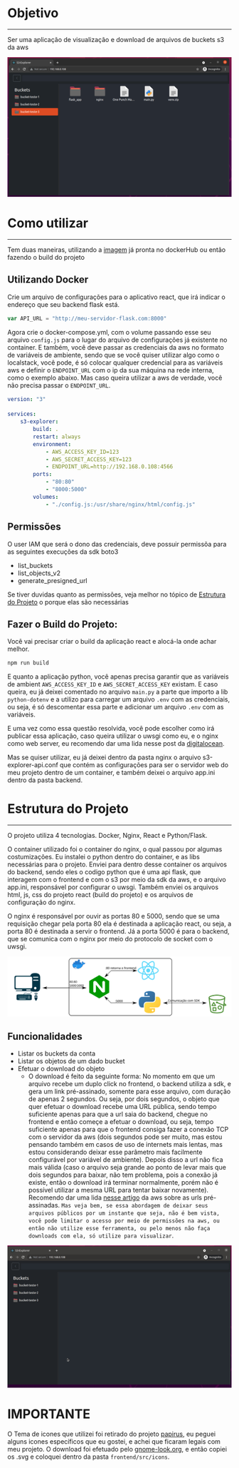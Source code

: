 # Objetivo
---
Ser uma aplicação de visualização e download de arquivos de buckets s3 da aws

<img src='./images/fig-01.png'/>

# Como utilizar
---
Tem duas maneiras, utilizando a [imagem](https://hub.docker.com/r/lucasfdutra/s3-explorer) já pronta no dockerHub ou então fazendo o build do projeto

## Utilizando Docker
Crie um arquivo de configurações para o aplicativo react, que irá indicar o endereço que seu backend flask está.

```js
var API_URL = "http://meu-servidor-flask.com:8000"
```

Agora crie o docker-compose.yml, com o volume passando esse seu arquivo `config.js` para o lugar do arquivo de configurações já existente no container. E também, você deve passar as credenciais da aws no formato de variáveis de ambiente, sendo que se você quiser utilizar algo como o localstack, você pode, é só colocar qualquer credencial para as variáveis aws e definir o `ENDPOINT_URL` com o ip da sua máquina na rede interna, como o exemplo abaixo. Mas caso queira utilizar a aws de verdade, você não precisa passar o `ENDPOINT_URL`.

```yml
version: "3"

services: 
    s3-explorer:
        build: .
        restart: always
        environment:
            - AWS_ACCESS_KEY_ID=123
            - AWS_SECRET_ACCESS_KEY=123
            - ENDPOINT_URL=http://192.168.0.108:4566
        ports:
            - "80:80"
            - "8000:5000"
        volumes:
            - "./config.js:/usr/share/nginx/html/config.js"
```

## Permissões
O user IAM que será o dono das credenciais, deve possuir permissõa para as seguintes execuções da sdk boto3
- list_buckets
- list_objects_v2
- generate_presigned_url

Se tiver duvidas quanto as permissões, veja melhor no tópico de [Estrutura do Projeto](#estrutura-do-projeto) o porque elas são necessárias

## Fazer o Build do Projeto:
Você vai precisar criar o build da aplicação react e alocá-la onde achar melhor.
```sh
npm run build
```

E quanto a aplicação python, você apenas precisa garantir que as variáveis de ambient `AWS_ACCESS_KEY_ID` e `AWS_SECRET_ACCESS_KEY` existam.
E caso queira, eu já deixei comentado no arquivo `main.py` a parte que importo a lib `python-dotenv` e a utilizo para carregar um arquivo `.env` com as credenciais, ou seja, é só descomentar essa parte e adicionar um arquivo `.env` com as variáveis.

E uma vez como essa questão resolvida, você pode escolher como irá publicar essa aplicação, caso queira utilizar o uwsgi como eu, e o nginx como web server, eu recomendo dar uma lida nesse post da [digitalocean](https://www.digitalocean.com/community/tutorials/how-to-serve-flask-applications-with-uswgi-and-nginx-on-ubuntu-18-04-pt).

Mas se quiser utilizar, eu já deixei dentro da pasta nginx o arquivo s3-explorer-api.conf que contém as configurações para ser o servidor web do meu projeto dentro de um container, e também deixei o arquivo app.ini dentro da pasta backend.

# Estrutura do Projeto
---
O projeto utiliza 4 tecnologias. Docker, Nginx, React e Python/Flask.

O container utilizado foi o container do nginx, o qual passou por algumas costumizações. Eu instalei o python dentro do container, e as libs necessárias para o projeto. Enviei para dentro desse container os arquivos do backend, sendo eles o codigo python que é uma api flask, que interagem com o frontend e com o s3 por meio da sdk da aws, e o arquivo app.ini, responsável por configurar o uwsgi. Também enviei os arquivos html, js, css do projeto react (build do projeto) e os arquivos de configuração do nginx.

O nginx é responsável por ouvir as portas 80 e 5000, sendo que se uma requisição chegar pela porta 80 ela é destinada a aplicação react, ou seja, a porta 80 é destinada a servir o frontend. Já a porta 5000 é para o backend, que se comunica com o nginx por meio do protocolo de socket com o uwsgi.

<img src='./images/esquema.svg' />

## Funcionalidades
- Listar os buckets da conta
- Listar os objetos de um dado bucket
- Efetuar o download do objeto
    - O download é feito da seguinte forma: No momento em que um arquivo recebe um duplo click no frontend, o backend utiliza a sdk, e gera um link pré-assinado, somente para esse arquivo, com duração de apenas 2 segundos. Ou seja, por dois segundos, o objeto que quer efetuar o download recebe uma URL pública, sendo tempo suficiente apenas para que a url saia do backend, chegue no frontend e então começe a efetuar o download, ou seja, tempo suficiente apenas para que o frontend consiga fazer a conexão TCP com o servidor da aws (dois segundos pode ser muito, mas estou pensando também em casos de uso de internets mais lentas, mas estou considerando deixar esse parâmetro mais facilmente configurável por variável de ambiente). Depois disso a url não fica mais válida (caso o arquivo seja grande ao ponto de levar mais que dois segundos para baixar, não tem problema, pois a conexão já existe, então o download irá terminar normalmente, porém não é possível utilizar a mesma URL para tentar baixar novamente). Recomendo dar uma lida [nesse artigo](https://docs.aws.amazon.com/pt_br/AmazonS3/latest/userguide/ShareObjectPreSignedURL.html) da aws sobre as urls pré-assinadas. `Mas veja bem, se essa abordagem de deixar seus arquivos públicos por um instante que seja, não é bem vista, você pode limitar o acesso por meio de permissões na aws, ou então não utilize esse ferramenta, ou pelo menos não faça downloads com ela, só utilize para visualizar`.

<img src='./images/fig-02.gif' />

# IMPORTANTE
O Tema de icones que utilizei foi retirado do projeto [papirus](https://github.com/PapirusDevelopmentTeam/papirus-icon-theme/), eu peguei alguns icones específicos que eu gostei, e achei que ficaram legais com meu projeto. O download foi efetuado pelo [gnome-look.org](https://www.gnome-look.org/p/1166289/), e então copiei os .svg e coloquei dentro da pasta `frontend/src/icons`.
